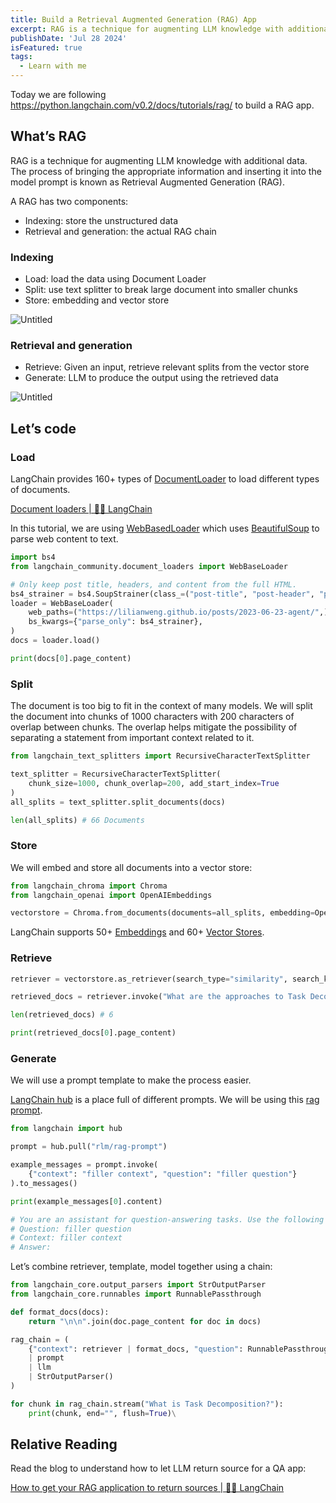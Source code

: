 ```yaml
---
title: Build a Retrieval Augmented Generation (RAG) App
excerpt: RAG is a technique for augmenting LLM knowledge with additional data. The process of bringing the appropriate information and inserting it into the model prompt is known as Retrieval Augmented Generation (RAG).
publishDate: 'Jul 28 2024'
isFeatured: true
tags:
  - Learn with me
---
```


Today we are following https://python.langchain.com/v0.2/docs/tutorials/rag/ to build a RAG app.

## What’s RAG

RAG is a technique for augmenting LLM knowledge with additional data. The process of bringing the appropriate information and inserting it into the model prompt is known as Retrieval Augmented Generation (RAG).

A RAG has two components:

- Indexing: store the unstructured data
- Retrieval and generation: the actual RAG chain

### Indexing

- Load: load the data using Document Loader
- Split: use text splitter to break large document into smaller chunks
- Store: embedding and vector store

![Untitled](https://python.langchain.com/v0.2/assets/images/rag_indexing-8160f90a90a33253d0154659cf7d453f.png)

### Retrieval and generation

- Retrieve: Given an input, retrieve relevant splits from the vector store
- Generate: LLM to produce the output using the retrieved data

![Untitled](https://python.langchain.com/v0.2/assets/images/rag_retrieval_generation-1046a4668d6bb08786ef73c56d4f228a.png)

## Let’s code

### Load

LangChain provides 160+ types of [DocumentLoader](https://python.langchain.com/v0.2/docs/integrations/document_loaders/) to load different types of documents.

[Document loaders | 🦜️🔗 LangChain](https://python.langchain.com/v0.2/docs/integrations/document_loaders/)

In this tutorial, we are using [WebBasedLoader](https://python.langchain.com/v0.2/docs/integrations/document_loaders/web_base/) which uses [BeautifulSoup](https://beautiful-soup-4.readthedocs.io/en/latest/) to parse web content to text.

```python
import bs4
from langchain_community.document_loaders import WebBaseLoader

# Only keep post title, headers, and content from the full HTML.
bs4_strainer = bs4.SoupStrainer(class_=("post-title", "post-header", "post-content"))
loader = WebBaseLoader(
    web_paths=("https://lilianweng.github.io/posts/2023-06-23-agent/",),
    bs_kwargs={"parse_only": bs4_strainer},
)
docs = loader.load()

print(docs[0].page_content)
```

### Split

The document is too big to fit in the context of many models. We will split the document into chunks of 1000 characters with 200 characters of overlap between chunks. The overlap helps mitigate the possibility of separating a statement from important context related to it.

```python
from langchain_text_splitters import RecursiveCharacterTextSplitter

text_splitter = RecursiveCharacterTextSplitter(
    chunk_size=1000, chunk_overlap=200, add_start_index=True
)
all_splits = text_splitter.split_documents(docs)

len(all_splits) # 66 Documents
```

### Store

We will embed and store all documents into a vector store:

```python
from langchain_chroma import Chroma
from langchain_openai import OpenAIEmbeddings

vectorstore = Chroma.from_documents(documents=all_splits, embedding=OpenAIEmbeddings(model="text-embedding-3-small"))
```

LangChain supports 50+ [Embeddings](https://python.langchain.com/v0.2/docs/integrations/text_embedding/) and 60+ [Vector Stores](https://python.langchain.com/v0.2/docs/integrations/vectorstores/).

### Retrieve

```python
retriever = vectorstore.as_retriever(search_type="similarity", search_kwargs={"k": 6}) # Get top 6 results

retrieved_docs = retriever.invoke("What are the approaches to Task Decomposition?")

len(retrieved_docs) # 6

print(retrieved_docs[0].page_content)
```

### Generate

We will use a prompt template to make the process easier.

[LangChain hub](https://smith.langchain.com/hub) is a place full of different prompts. We will be using this [rag prompt](https://smith.langchain.com/hub/rlm/rag-prompt).

```python
from langchain import hub

prompt = hub.pull("rlm/rag-prompt")

example_messages = prompt.invoke(
    {"context": "filler context", "question": "filler question"}
).to_messages()

print(example_messages[0].content)

# You are an assistant for question-answering tasks. Use the following pieces of retrieved context to answer the question. If you don't know the answer, just say that you don't know. Use three sentences maximum and keep the answer concise.
# Question: filler question
# Context: filler context
# Answer:
```

Let’s combine retriever, template, model together using a chain:

```python
from langchain_core.output_parsers import StrOutputParser
from langchain_core.runnables import RunnablePassthrough

def format_docs(docs):
    return "\n\n".join(doc.page_content for doc in docs)

rag_chain = (
    {"context": retriever | format_docs, "question": RunnablePassthrough()}
    | prompt
    | llm
    | StrOutputParser()
)

for chunk in rag_chain.stream("What is Task Decomposition?"):
    print(chunk, end="", flush=True)\
```

## Relative Reading

Read the blog to understand how to let LLM return source for a QA app:

[How to get your RAG application to return sources | 🦜️🔗 LangChain](https://python.langchain.com/v0.2/docs/how_to/qa_sources/)
